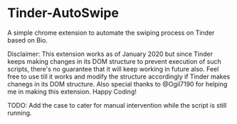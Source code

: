 # Tinder-AutoSwipe
A simple chrome extension to automate the swiping process on Tinder based on Bio.

Disclaimer:  This extension works as of January 2020 but since Tinder keeps making changes in its DOM structure to prevent execution of such scripts, 
							there's no guarantee that it will keep working in future also. Feel free to use till it works and modify the structure 	accordingly if Tinder makes chanegs in its DOM structure.
             Also special thanks to @Ogil7190 for helping me in making this extension. Happy Coding! 

TODO: Add the case to cater for manual intervention while the script is still running.

